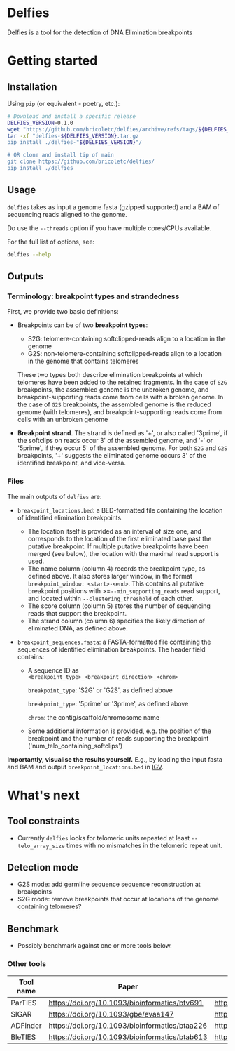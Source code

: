 # Delfies

Delfies is a tool for the detection of DNA Elimination breakpoints 

# Getting started

## Installation
Using `pip` (or equivalent - poetry, etc.): 
```sh
# Download and install a specific release
DELFIES_VERSION=0.1.0
wget "https://github.com/bricoletc/delfies/archive/refs/tags/${DELFIES_VERSION}.tar.gz"
tar -xf "delfies-${DELFIES_VERSION}.tar.gz
pip install ./delfies-"${DELFIES_VERSION}"/

# OR clone and install tip of main
git clone https://github.com/bricoletc/delfies/
pip install ./delfies
```

## Usage

`delfies` takes as input a genome fasta (gzipped supported) and a BAM of sequencing reads 
aligned to the genome. 

Do use the `--threads` option if you have multiple cores/CPUs available.

For the full list of options, see:

```sh
delfies --help
```

## Outputs

### Terminology: breakpoint types and strandedness

First, we provide two basic definitions:

- Breakpoints can be of two **breakpoint types**:
  - S2G: telomere-containing softclipped-reads align to a location in the genome
  - G2S: non-telomere-containing softclipped-reads align to a location in the genome 
    that contains telomeres
  
  These two types both describe elimination breakpoints at which telomeres have been 
  added to the retained fragments. In the case of `S2G` breakpoints, the assembled 
  genome is the unbroken genome, and breakpoint-supporting reads come from cells 
  with a broken genome. In the case of `G2S` breakpoints, the assembled genome is 
  the reduced genome (with telomeres), and breakpoint-supporting reads come from cells 
  with an unbroken genome

- **Breakpoint strand**. The strand is defined as '+', or also called '3prime', if 
  the softclips on reads occur 3' of the assembled genome, and '-' or '5prime', if 
  they occur 5' of the assembled genome. For both `S2G` and `G2S` breakpoints, '+' suggests the 
  eliminated genome occurs 3' of the identified breakpoint, and vice-versa.

### Files 
The main outputs of `delfies` are:

- `breakpoint_locations.bed`: a BED-formatted file containing the location of identified 
   elimination breakpoints. 
   - The location itself is provided as an interval of size one, and corresponds to the 
     location of the first eliminated base past the putative breakpoint. If multiple 
     putative breakpoints have been merged (see below), the location with the maximal read support 
     is used.
   - The name column (column 4) records the breakpoint type, as defined above. 
     It also stores larger window, in the format `breakpoint_window: <start>-<end>`.
     This contains all putative breakpoint positions with >=`--min_supporting_reads` read support, 
     and located within `--clustering_threshold` of each other. 
   - The score column (column 5) stores the number of sequencing reads that support 
     the breakpoint.
   - The strand column (column 6) specifies the likely direction of eliminated DNA, 
      as defined above.
      
- `breakpoint_sequences.fasta`: a FASTA-formatted file containing the sequences 
   of identified elimination breakpoints. The header field contains:
   - A sequence ID as `<breakpoint_type>_<breakpoint_direction>_<chrom>`

     `breakpoint_type`: 'S2G' or 'G2S', as defined above

     `breakpoint_type`: '5prime' or '3prime', as defined above

     `chrom`: the contig/scaffold/chromosome name

    - Some additional information is provided, e.g. the position of the breakpoint 
      and the number of reads supporting the breakpoint ('num_telo_containing_softclips')

**Importantly, visualise the results yourself.** 
E.g., by loading the input fasta and BAM and output `breakpoint_locations.bed` in [IGV](https://github.com/igvteam/igv).

# What's next

## Tool constraints

* Currently `delfies` looks for telomeric units repeated at least `--telo_array_size` times 
  with no mismatches in the telomeric repeat unit.

## Detection mode 
* G2S mode: add germline sequence sequence reconstruction at breakpoints
* S2G mode: remove breakpoints that occur at locations of the genome containing telomeres?

## Benchmark

* Possibly benchmark against one or more tools below.

### Other tools

| Tool name   | Paper | Code |
| ----------- | ----- | ---- |
| ParTIES     | https://doi.org/10.1093/bioinformatics/btv691  | https://github.com/oarnaiz/ParTIES |
| SIGAR       | https://doi.org/10.1093/gbe/evaa147 | https://github.com/yifeng-evo/SIGAR |
| ADFinder    | https://doi.org/10.1093/bioinformatics/btaa226 | https://github.com/weibozheng/ADFinder |
| BleTIES     | https://doi.org/10.1093/bioinformatics/btab613 | https://github.com/Swart-lab/bleties |
